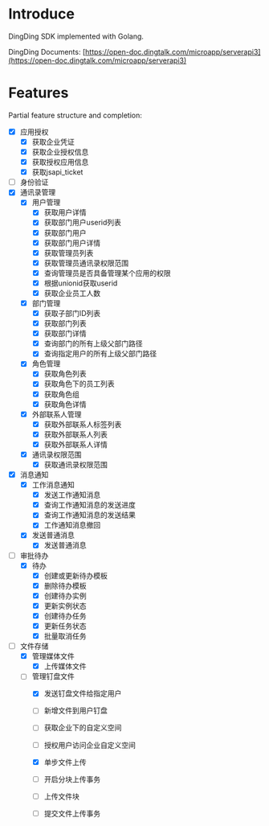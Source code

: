 # Introduce
DingDing SDK implemented with Golang.

DingDing Documents: [https://open-doc.dingtalk.com/microapp/serverapi3](https://open-doc.dingtalk.com/microapp/serverapi3)
# Features
Partial feature structure and completion:
 - [x] 应用授权
   - [x] 获取企业凭证
   - [x] 获取企业授权信息
   - [x] 获取授权应用信息
   - [x] 获取jsapi_ticket
 - [ ] 身份验证
 - [x] 通讯录管理
   - [x] 用户管理
     - [x] 获取用户详情
     - [x] 获取部门用户userid列表
	 - [x] 获取部门用户
	 - [x] 获取部门用户详情
	 - [x] 获取管理员列表
	 - [x] 获取管理员通讯录权限范围
	 - [x] 查询管理员是否具备管理某个应用的权限
	 - [x] 根据unionid获取userid
	 - [x] 获取企业员工人数
   - [x] 部门管理
     - [x] 获取子部门ID列表
	 - [x] 获取部门列表
	 - [x] 获取部门详情
	 - [x] 查询部门的所有上级父部门路径
	 - [x] 查询指定用户的所有上级父部门路径
   - [x] 角色管理
     - [x] 获取角色列表
	 - [x] 获取角色下的员工列表
	 - [x] 获取角色组
	 - [x] 获取角色详情
   - [x] 外部联系人管理
     - [x] 获取外部联系人标签列表
	 - [x] 获取外部联系人列表
	 - [x] 获取外部联系人详情
   - [x] 通讯录权限范围
     - [x] 获取通讯录权限范围
 - [x] 消息通知
   - [x] 工作消息通知
     - [x] 发送工作通知消息
	 - [x] 查询工作通知消息的发送进度
	 - [x] 查询工作通知消息的发送结果
	 - [x] 工作通知消息撤回
   - [x] 发送普通消息
     - [x] 发送普通消息
 - [ ] 审批待办
   - [x] 待办
     - [x] 创建或更新待办模板
     - [x] 删除待办模板
     - [x] 创建待办实例
     - [x] 更新实例状态
     - [x] 创建待办任务
     - [x] 更新任务状态
     - [x] 批量取消任务
 - [ ] 文件存储
   - [x] 管理媒体文件
     - [x] 上传媒体文件
   - [ ] 管理钉盘文件
     - [x] 发送钉盘文件给指定用户
	 - [ ] 新增文件到用户钉盘
	 - [ ] 获取企业下的自定义空间
	 - [ ] 授权用户访问企业自定义空间
	 - [x] 单步文件上传
	 - [ ] 开启分块上传事务
	 - [ ] 上传文件块
	 - [ ] 提交文件上传事务
	 
